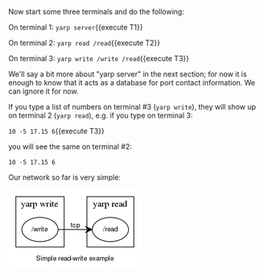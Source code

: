 Now start some three terminals and do the following:

On terminal 1: `yarp server`{{execute T1}}

On terminal 2: `yarp read /read`{{execute T2}}

On terminal 3: `yarp write /write /read`{{execute T3}}


We'll say a bit more about "yarp server" in the next section;
for now it is enough to know that it acts as a database for port contact
information.
We can ignore it for now.

If you type a list of numbers on terminal #3 (`yarp write`), they will show up
on terminal 2 (`yarp read`), e.g. if you type on terminal 3:

`10 -5 17.15 6`{{execute T3}}

you will see the same on terminal #2:

```
10 -5 17.15 6
```

Our network so far is very simple:

![Simple read-write example](https://raw.githubusercontent.com/drdanz/katacoda-scenarios/master/hello-world/dot_inline_dotgraph_5.png)
